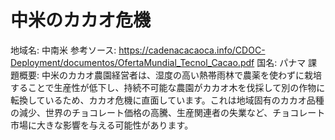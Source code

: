 # 中米のカカオ危機

地域名: 中南米
参考ソース: https://cadenacacaoca.info/CDOC-Deployment/documentos/OfertaMundial_Tecnol_Cacao.pdf
国名: パナマ
課題概要: 中米のカカオ農園経営者は、湿度の高い熱帯雨林で農薬を使わずに栽培することで生産性が低下し、持続不可能な農園がカカオ木を伐採して別の作物に転換しているため、カカオ危機に直面しています。これは地域固有のカカオ品種の減少、世界のチョコレート価格の高騰、生産関連者の失業など、チョコレート市場に大きな影響を与える可能性があります。